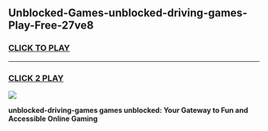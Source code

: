 
## Unblocked-Games-unblocked-driving-games-Play-Free-27ve8
<h3>
<a href="https://premium76.site?title=unblocked-driving-games&ref=10A">CLICK TO PLAY</a></h3>
<hr>

<h3>
<a href="https://premium76.site?title=unblocked-driving-games&ref=10A">CLICK 2 PLAY</a>
  
</h3>

<a href="https://premium76.site?title=unblocked-driving-games&ref=10A"><img src="https://clearcache.store/games.png"></a>


**unblocked-driving-games games unblocked: Your Gateway to Fun and Accessible Online Gaming**
